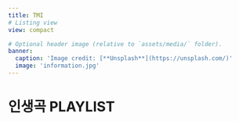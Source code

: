 ```yaml
---
title: TMI
# Listing view
view: compact

# Optional header image (relative to `assets/media/` folder).
banner:
  caption: 'Image credit: [**Unsplash**](https://unsplash.com/)'
  image: 'information.jpg'
---
```


<h1>인생곡 PLAYLIST</h1>

